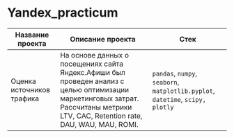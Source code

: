 # Yandex_practicum
| Название проекта  | Описание проекта  | Cтек       |
|-------------------|-------------------|------------|
| Оценка источников трафика| На основе данных о посещениях сайта Яндекс.Афиши был проведен анализ c  целью оптимизации маркетинговых затрат. Рассчитаны метрики LTV, CAC, Retention rate, DAU, WAU, MAU, ROMI.| `pandas`, `numpy`, `seaborn`, `matplotlib.pyplot`, `datetime`, `scipy, plotly`|


